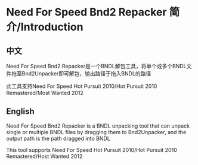 # Need For Speed Bnd2 Repacker 简介/Introduction
## 中文
Need For Speed Bnd2 Repacker是一个BNDL解包工具，将单个或多个BNDL文件拖至Bnd2Unpacker即可解包，输出路径于拖入BNDL的路径

此工具支持Need For Speed Hot Pursuit 2010/Hot Pursuit 2010 Remastered/Most Wanted 2012
## English
Need For Speed Bnd2 Repacker is a BNDL unpacking tool that can unpack single or multiple BNDL files by dragging them to Bnd2Unpacker, and the output path is the path dragged into BNDL

This tool supports Need For Speed Hot Pursuit 2010/Hot Pursuit 2010 Remastered/Host Wanted 2012

